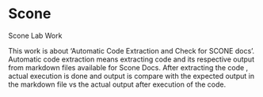 # Scone
Scone Lab Work

This work is about ‘Automatic Code Extraction and Check for SCONE docs’. Automatic code extraction means extracting code and its respective output from markdown files available for Scone Docs. After extracting the code , actual execution is done and output is compare with the expected output in the markdown file vs the actual output after execution of the code.
